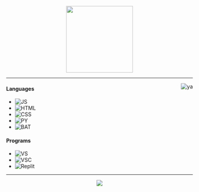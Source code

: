 <p align="center">
    <img height="180em" src="https://github-readme-stats.vercel.app/api?username=neexz&show_icons=true&theme=monokai&include_all_commits=true&count_private=true"/>
</p>

---

<img alt="ya" src="https://external-content.duckduckgo.com/iu/?u=https%3A%2F%2Fgifimage.net%2Fwp-content%2Fuploads%2F2017%2F08%2Frikka-takanashi-gif-25.gif&f=1&nofb=1" align="right"/>

#### Languages
- ![JS](https://img.shields.io/badge/-JS-FF008F)
- ![HTML](https://img.shields.io/badge/-HTML-FF008F)
- ![CSS](https://img.shields.io/badge/-Prolog-FF008F)
- ![PY](https://img.shields.io/badge/-PY-FF008F)
- ![BAT](https://img.shields.io/badge/-BAT-FF008F)

#### Programs
- ![VS](https://img.shields.io/badge/-VS-FF008F)
- ![VSC](https://img.shields.io/badge/-VSC-FF008F)
- ![Replit](https://img.shields.io/badge/-Repl.it-FF008F)

---

<p align="center">
    <a href="https://neexz.repl.co/"><img src="https://img.shields.io/badge/-WEBSITE-FF008F?style=flat"/></a>
</p>
